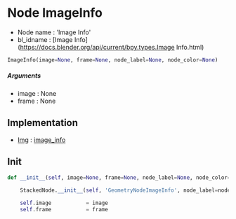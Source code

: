 # Node ImageInfo

- Node name : 'Image Info'
- bl_idname : [Image Info](https://docs.blender.org/api/current/bpy.types.Image Info.html)


``` python
ImageInfo(image=None, frame=None, node_label=None, node_color=None)
```
##### Arguments

- image : None
- frame : None

## Implementation

- [Img](/docs/GeoNodes/Img.md) : [image_info](/docs/GeoNodes/Img.md#image_info)

## Init

``` python
def __init__(self, image=None, frame=None, node_label=None, node_color=None):

    StackedNode.__init__(self, 'GeometryNodeImageInfo', node_label=node_label, node_color=node_color)

    self.image           = image
    self.frame           = frame
```
